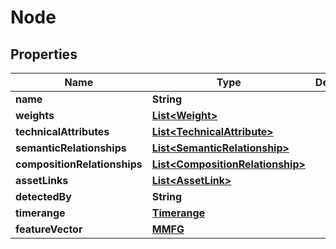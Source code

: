 

# Node


## Properties

| Name | Type | Description | Notes |
|------------ | ------------- | ------------- | -------------|
|**name** | **String** |  |  [optional] |
|**weights** | [**List&lt;Weight&gt;**](Weight.md) |  |  [optional] |
|**technicalAttributes** | [**List&lt;TechnicalAttribute&gt;**](TechnicalAttribute.md) |  |  [optional] |
|**semanticRelationships** | [**List&lt;SemanticRelationship&gt;**](SemanticRelationship.md) |  |  [optional] |
|**compositionRelationships** | [**List&lt;CompositionRelationship&gt;**](CompositionRelationship.md) |  |  [optional] |
|**assetLinks** | [**List&lt;AssetLink&gt;**](AssetLink.md) |  |  [optional] |
|**detectedBy** | **String** |  |  [optional] |
|**timerange** | [**Timerange**](Timerange.md) |  |  [optional] |
|**featureVector** | [**MMFG**](MMFG.md) |  |  [optional] |



